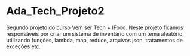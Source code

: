 # Ada_Tech_Projeto2
Segundo projeto do curso Vem ser Tech + IFood. Neste projeto ficamos responsáveis por criar um sistema de inventário com um tema aleatório, utilizando funções, lambda, map, reduce, arquivos json, tratamentos de exceções etc.

